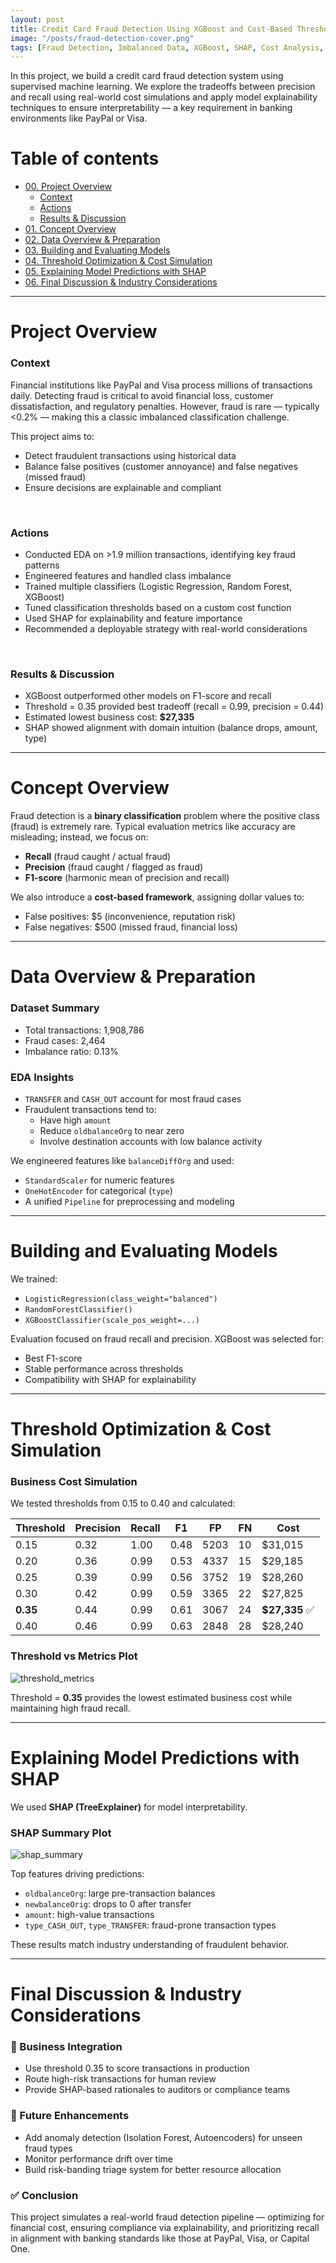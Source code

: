 ```yaml
---
layout: post
title: Credit Card Fraud Detection Using XGBoost and Cost-Based Threshold Optimization
image: "/posts/fraud-detection-cover.png"
tags: [Fraud Detection, Imbalanced Data, XGBoost, SHAP, Cost Analysis, Python]
---
```


In this project, we build a credit card fraud detection system using supervised machine learning. We explore the tradeoffs between precision and recall using real-world cost simulations and apply model explainability techniques to ensure interpretability — a key requirement in banking environments like PayPal or Visa.

# Table of contents

- [00. Project Overview](#overview-main)
    - [Context](#overview-context)
    - [Actions](#overview-actions)
    - [Results & Discussion](#overview-results)
- [01. Concept Overview](#concept-overview)
- [02. Data Overview & Preparation](#data-overview)
- [03. Building and Evaluating Models](#modeling-evaluation)
- [04. Threshold Optimization & Cost Simulation](#threshold-cost)
- [05. Explaining Model Predictions with SHAP](#shap-explainability)
- [06. Final Discussion & Industry Considerations](#discussion)

___

# Project Overview  <a name="overview-main"></a>

### Context <a name="overview-context"></a>

Financial institutions like PayPal and Visa process millions of transactions daily. Detecting fraud is critical to avoid financial loss, customer dissatisfaction, and regulatory penalties. However, fraud is rare — typically <0.2% — making this a classic imbalanced classification challenge.

This project aims to:
- Detect fraudulent transactions using historical data
- Balance false positives (customer annoyance) and false negatives (missed fraud)
- Ensure decisions are explainable and compliant

<br>

### Actions <a name="overview-actions"></a>

- Conducted EDA on >1.9 million transactions, identifying key fraud patterns
- Engineered features and handled class imbalance
- Trained multiple classifiers (Logistic Regression, Random Forest, XGBoost)
- Tuned classification thresholds based on a custom cost function
- Used SHAP for explainability and feature importance
- Recommended a deployable strategy with real-world considerations

<br>

### Results & Discussion <a name="overview-results"></a>

- XGBoost outperformed other models on F1-score and recall
- Threshold = 0.35 provided best tradeoff (recall = 0.99, precision = 0.44)
- Estimated lowest business cost: **$27,335**
- SHAP showed alignment with domain intuition (balance drops, amount, type)

___

# Concept Overview <a name="concept-overview"></a>

Fraud detection is a **binary classification** problem where the positive class (fraud) is extremely rare. Typical evaluation metrics like accuracy are misleading; instead, we focus on:
- **Recall** (fraud caught / actual fraud)
- **Precision** (fraud caught / flagged as fraud)
- **F1-score** (harmonic mean of precision and recall)

We also introduce a **cost-based framework**, assigning dollar values to:
- False positives: $5 (inconvenience, reputation risk)
- False negatives: $500 (missed fraud, financial loss)

___

# Data Overview & Preparation <a name="data-overview"></a>

### Dataset Summary

- Total transactions: 1,908,786
- Fraud cases: 2,464
- Imbalance ratio: 0.13%

### EDA Insights

- `TRANSFER` and `CASH_OUT` account for most fraud cases
- Fraudulent transactions tend to:
    - Have high `amount`
    - Reduce `oldbalanceOrg` to near zero
    - Involve destination accounts with low balance activity

We engineered features like `balanceDiffOrg` and used:
- `StandardScaler` for numeric features
- `OneHotEncoder` for categorical (`type`)
- A unified `Pipeline` for preprocessing and modeling

___

# Building and Evaluating Models <a name="modeling-evaluation"></a>

We trained:
- `LogisticRegression(class_weight="balanced")`
- `RandomForestClassifier()`
- `XGBoostClassifier(scale_pos_weight=...)`

Evaluation focused on fraud recall and precision. XGBoost was selected for:
- Best F1-score
- Stable performance across thresholds
- Compatibility with SHAP for explainability

---

# Threshold Optimization & Cost Simulation <a name="threshold-cost"></a>

### Business Cost Simulation

We tested thresholds from 0.15 to 0.40 and calculated:

| Threshold | Precision | Recall | F1 | FP | FN | Cost |
|-----------|-----------|--------|----|----|----|------|
| 0.15      | 0.32      | 1.00   | 0.48 | 5203 | 10 | $31,015 |
| 0.20      | 0.36      | 0.99   | 0.53 | 4337 | 15 | $29,185 |
| 0.25      | 0.39      | 0.99   | 0.56 | 3752 | 19 | $28,260 |
| 0.30      | 0.42      | 0.99   | 0.59 | 3365 | 22 | $27,825 |
| **0.35**  | 0.44      | 0.99   | 0.61 | 3067 | 24 | **$27,335** ✅ |
| 0.40      | 0.46      | 0.99   | 0.63 | 2848 | 28 | $28,240 |

### Threshold vs Metrics Plot

![threshold_metrics](path_to_threshold_metrics_plot.png)

Threshold = **0.35** provides the lowest estimated business cost while maintaining high fraud recall.

___

# Explaining Model Predictions with SHAP <a name="shap-explainability"></a>

We used **SHAP (TreeExplainer)** for model interpretability.

### SHAP Summary Plot

![shap_summary](path_to_shap_summary.png)

Top features driving predictions:
- `oldbalanceOrg`: large pre-transaction balances
- `newbalanceOrig`: drops to 0 after transfer
- `amount`: high-value transactions
- `type_CASH_OUT`, `type_TRANSFER`: fraud-prone transaction types

These results match industry understanding of fraudulent behavior.

___

# Final Discussion & Industry Considerations <a name="discussion"></a>

### 📌 Business Integration

- Use threshold 0.35 to score transactions in production
- Route high-risk transactions for human review
- Provide SHAP-based rationales to auditors or compliance teams

### 🔮 Future Enhancements

- Add anomaly detection (Isolation Forest, Autoencoders) for unseen fraud types
- Monitor performance drift over time
- Build risk-banding triage system for better resource allocation

### ✅ Conclusion

This project simulates a real-world fraud detection pipeline — optimizing for financial cost, ensuring compliance via explainability, and prioritizing recall in alignment with banking standards like those at PayPal, Visa, or Capital One.


